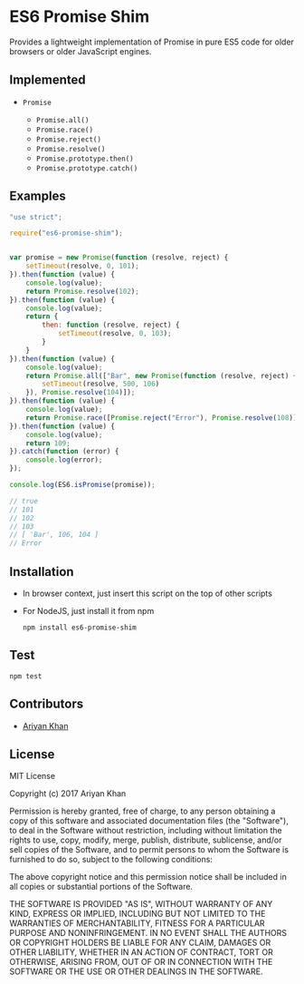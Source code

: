 # ES6 Promise Shim

Provides a lightweight implementation of Promise in pure ES5 code for older browsers or older JavaScript engines.  

## Implemented

* `Promise`

    * `Promise.all()`
    * `Promise.race()`
    * `Promise.reject()`
    * `Promise.resolve()`
    * `Promise.prototype.then()`
    * `Promise.prototype.catch()`

## Examples

```javascript
"use strict";

require("es6-promise-shim");


var promise = new Promise(function (resolve, reject) { 
    setTimeout(resolve, 0, 101);
}).then(function (value) {
    console.log(value);
    return Promise.resolve(102);
}).then(function (value) {
    console.log(value);
    return {
        then: function (resolve, reject) {
            setTimeout(resolve, 0, 103);
        }
    }
}).then(function (value) {
    console.log(value);
    return Promise.all(["Bar", new Promise(function (resolve, reject) {
        setTimeout(resolve, 500, 106)
    }), Promise.resolve(104)]);
}).then(function (value) {
    console.log(value);
    return Promise.race([Promise.reject("Error"), Promise.resolve(108)]);
}).then(function (value) {
    console.log(value);
    return 109;
}).catch(function (error) {
    console.log(error);
});

console.log(ES6.isPromise(promise));

// true
// 101
// 102
// 103
// [ 'Bar', 106, 104 ]
// Error
```

## Installation

* In browser context, just insert this script on the top of other scripts
* For NodeJS, just install it from npm

    `npm install es6-promise-shim`
     
## Test

   `npm test`
     
## Contributors
   * [Ariyan Khan](https://github.com/ariyankhan)
   
## License

MIT License

Copyright (c) 2017 Ariyan Khan

Permission is hereby granted, free of charge, to any person obtaining a copy
of this software and associated documentation files (the "Software"), to deal
in the Software without restriction, including without limitation the rights
to use, copy, modify, merge, publish, distribute, sublicense, and/or sell
copies of the Software, and to permit persons to whom the Software is
furnished to do so, subject to the following conditions:

The above copyright notice and this permission notice shall be included in all
copies or substantial portions of the Software.

THE SOFTWARE IS PROVIDED "AS IS", WITHOUT WARRANTY OF ANY KIND, EXPRESS OR
IMPLIED, INCLUDING BUT NOT LIMITED TO THE WARRANTIES OF MERCHANTABILITY,
FITNESS FOR A PARTICULAR PURPOSE AND NONINFRINGEMENT. IN NO EVENT SHALL THE
AUTHORS OR COPYRIGHT HOLDERS BE LIABLE FOR ANY CLAIM, DAMAGES OR OTHER
LIABILITY, WHETHER IN AN ACTION OF CONTRACT, TORT OR OTHERWISE, ARISING FROM,
OUT OF OR IN CONNECTION WITH THE SOFTWARE OR THE USE OR OTHER DEALINGS IN THE
SOFTWARE.
